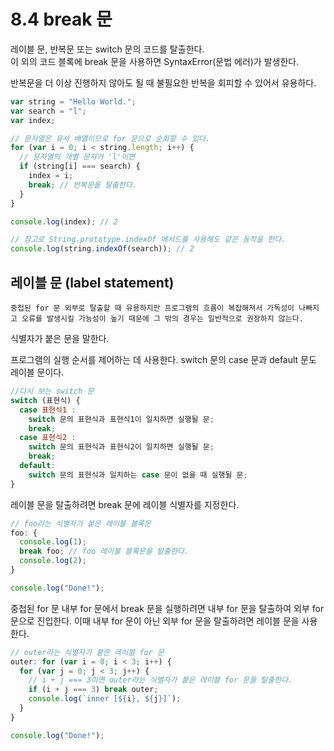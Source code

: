 # 8.4 break 문

레이블 문, 반복문 또는 switch 문의 코드를 탈출한다.  
이 외의 코드 블록에 break 문을 사용하면 SyntaxError(문법 에러)가 발생한다.

반복문을 더 이상 진행하지 않아도 될 때 불필요한 반복을 회피할 수 있어서 유용하다.

```js
var string = "Hello World.";
var search = "l";
var index;

// 문자열은 유사 배열이므로 for 문으로 순회할 수 있다.
for (var i = 0; i < string.length; i++) {
  // 문자열의 개별 문자가 'l'이면
  if (string[i] === search) {
    index = i;
    break; // 반복문을 탈출한다.
  }
}

console.log(index); // 2

// 참고로 String.prototype.indexOf 메서드를 사용해도 같은 동작을 한다.
console.log(string.indexOf(search)); // 2
```

## 레이블 문 (label statement)

`중첩된 for 문 외부로 탈출할 때 유용하지만 프로그램의 흐름이 복잡해져서 가독성이 나빠지고 오류를 발생시킬 가능성이 높기 때문에 그 밖의 경우는 일반적으로 권장하지 않는다.`

식별자가 붙은 문을 말한다.

프로그램의 실행 순서를 제어하는 데 사용한다. switch 문의 case 문과 default 문도 레이블 문이다.

```js
//다시 보는 switch 문
switch (표현식) {
  case 표현식1 :
    switch 문의 표현식과 표현식1이 일치하면 실행될 문;
    break;
  case 표현식2 :
    switch 문의 표현식과 표현식2이 일치하면 실행될 문;
    break;
  default:
    switch 문의 표현식과 일치하는 case 문이 없을 때 실행될 문;
}
```

레이블 문을 탈출하려면 break 문에 레이블 식별자를 지정한다.

```js
// foo라는 식별자가 붙은 레이블 블록문
foo: {
  console.log(1);
  break foo; // foo 레이블 블록문을 탈출한다.
  console.log(2);
}

console.log("Done!");
```

중첩된 for 문 내부 for 문에서 break 문을 실행하려면 내부 for 문을 탈출하여 외부 for 문으로 진입한다. 이때 내부 for 문이 아닌 외부 for 문을 탈출하려면 레이블 문을 사용한다.

```js
// outer라는 식별자가 붙은 레이블 for 문
outer: for (var i = 0; i < 3; i++) {
  for (var j = 0; j < 3; j++) {
    // i + j === 3이면 outer라는 식별자가 붙은 레이블 for 문을 탈출한다.
    if (i + j === 3) break outer;
    console.log(`inner [${i}, ${j}]`);
  }
}

console.log("Done!");
```
